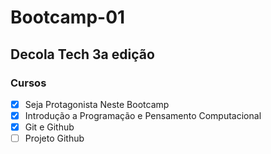 # Bootcamp-01
## Decola Tech 3a edição

### Cursos

- [x] Seja Protagonista Neste Bootcamp
- [x] Introdução a Programação e Pensamento Computacional
- [x] Git e Github
- [ ] Projeto Github
